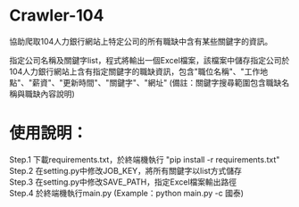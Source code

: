 # Crawler-104

協助爬取104人力銀行網站上特定公司的所有職缺中含有某些關鍵字的資訊。

指定公司名稱及關鍵字list，程式將輸出一個Excel檔案，該檔案中儲存指定公司於104人力銀行網站上含有指定關鍵字的職缺資訊，包含"職位名稱"、"工作地點"、"薪資"、"更新時間"、"關鍵字"、"網址"
(備註：關鍵字搜尋範圍包含職缺名稱與職缺內容說明)

# 使用說明：
Step.1 下載requirements.txt，於終端機執行 "pip install -r requirements.txt"\
Step.2 在setting.py中修改JOB_KEY，將所有關鍵字以list方式儲存\
Step.3 在setting.py中修改SAVE_PATH，指定Excel檔案輸出路徑\
Step.4 於終端機執行main.py (Example：python main.py -c 國泰)
